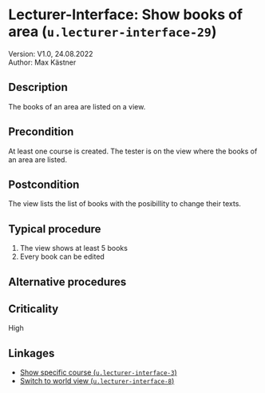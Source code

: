 # Lecturer-Interface: Show books of area (`u.lecturer-interface-29`)


Version: V1.0, 24.08.2022 \
Author: Max Kästner

## Description

The books of an area are listed on a view.

## Precondition

At least one course is created. The tester is on the view where the books of an area are listed.

## Postcondition

The view lists the list of books with the posibillity to change their texts.

## Typical procedure

1. The view shows at least 5 books
2. Every book can be edited

## Alternative procedures


## Criticality

High

## Linkages

- [Show specific course (`u.lecturer-interface-3`)](u-lecturer-interface-03-show-specific-course.md)
- [Switch to world view (`u.lecturer-interface-8`)](u-lecturer-interface-08-switch-to-world-view.md)